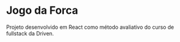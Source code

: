 # Jogo da Forca

Projeto desenvolvido em React como método avaliativo do curso de fullstack da Driven.
